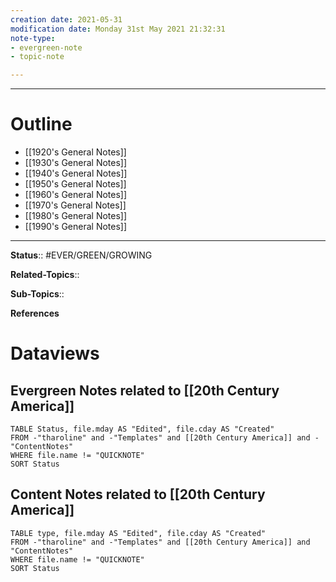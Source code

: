 ```yaml
---
creation date: 2021-05-31
modification date: Monday 31st May 2021 21:32:31
note-type: 
- evergreen-note
- topic-note

---
```




---
# Outline
- [[1920's General Notes]]
- [[1930's General Notes]]
- [[1940's General Notes]]
- [[1950's General Notes]]
- [[1960's General Notes]]
- [[1970's General Notes]]
- [[1980's General Notes]]
- [[1990's General Notes]]

---

**Status**:: #EVER/GREEN/GROWING  

**Related-Topics**:: 
	
**Sub-Topics**::
	
**References**

# Dataviews 
## Evergreen Notes related to [[20th Century America]]
```dataview
TABLE Status, file.mday AS "Edited", file.cday AS "Created"
FROM -"tharoline" and -"Templates" and [[20th Century America]] and -"ContentNotes"
WHERE file.name != "QUICKNOTE"
SORT Status
```
## Content Notes related to [[20th Century America]]
```dataview
TABLE type, file.mday AS "Edited", file.cday AS "Created"
FROM -"tharoline" and -"Templates" and [[20th Century America]] and "ContentNotes"
WHERE file.name != "QUICKNOTE"
SORT Status
```